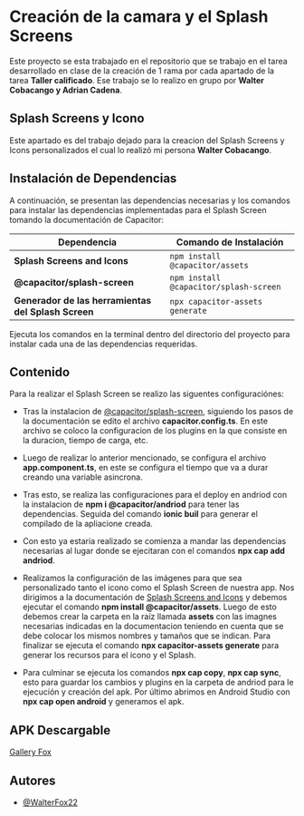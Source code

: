 
# Creación de la camara y el Splash Screens

Este proyecto se esta trabajado en el repositorio que se trabajo en el tarea desarrollado en clase de la creación de 1 rama por cada apartado de la tarea **Taller calificado**. Ese trabajo se lo realizo en grupo por **Walter Cobacango y Adrian Cadena**.




## Splash Screens y Icono

Este apartado es del trabajo dejado para la creacion del Splash Screens y Icons personalizados el cual lo realizó mi persona **Walter Cobacango**.




## Instalación de Dependencias

A continuación, se presentan las dependencias necesarias y los comandos para instalar las dependencias implementadas para el Splash Screen tomando la documentación de Capacitor:

| Dependencia       | Comando de Instalación                           |
|------------------|-----------------------------------------------|
| **Splash Screens and Icons**      | `npm install @capacitor/assets` |
| **@capacitor/splash-screen**      | `npm install @capacitor/splash-screen` |
| **Generador de las herramientas del Splash Screen**      | `npx capacitor-assets generate` |


Ejecuta los comandos en la terminal dentro del directorio del proyecto para instalar cada una de las dependencias requeridas.
## Contenido

Para la realizar el Splash Screen se realizo las siguentes configuraciónes:
- Tras la instalacion de [@capacitor/splash-screen](https://capacitorjs.com/docs/apis/splash-screen), siguiendo los pasos de la documentación se edito el archivo **capacitor.config.ts**. En este archivo se coloco la configuracion de los plugins en la que consiste en la duracion, tiempo de carga, etc.

- Luego de realizar lo anterior mencionado, se configura el archivo **app.component.ts**, en este se configura el tiempo que va a durar creando una variable asincrona.

- Tras esto, se realiza las configuraciones para el deploy en andriod con la instalacion de **npm i @capacitor/andriod** para tener las dependencias. Seguida del comando **ionic buil** para generar el compilado de la apliacione creada.

- Con esto ya estaria realizado se comienza a mandar las dependencias necesarias al lugar donde se ejecitaran con el comandos **npx cap add andriod**.

- Realizamos la configuración de las imágenes para que sea personalizado tanto el icono como el Splash Screen de nuestra app. Nos dirigimos a la documentación de [Splash Screens and Icons](https://capacitorjs.com/docs/guides/splash-screens-and-icons) y debemos ejecutar el comando **npm install @capacitor/assets**. Luego de esto debemos crear la carpeta en la raíz llamada **assets** con las imagnes necesarias indicadas en la documentacion teniendo en cuenta que se debe colocar los mismos nombres y tamaños que se indican. Para finalizar se ejecuta el comando **npx capacitor-assets generate** para generar los recursos para el icono y el Splash. 

- Para culminar se ejecuta los comandos **npx cap copy**, **npx cap sync**, esto para guardar los cambios y plugins en la carpeta de andriod para le ejecución y creación del apk. Por último abrimos en Android Studio con **npx cap open android** y generamos el apk. 


## APK Descargable

[Gallery Fox](https://drive.google.com/file/d/12edxw34v-9csEIV3y_bz9pt7tVmvUvh3/view?usp=sharing)


## Autores

- [@WalterFox22](https://github.com/WalterFox22)

